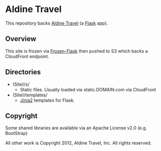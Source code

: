 # Aldine Travel

This repository backs [Aldine Travel](http://www.aldinetravel.com/) (a [Flask](http://flask.pocoo.org/) app).

## Overview

This site is frozen via [Frozen-Flask](http://packages.python.org/Frozen-Flask/) then pushed to S3 which backs a CloudFront endpoint.

## Directories

* (Site)/s/
  * Static files. Usually loaded via static.DOMAIN.com via CloudFront
* (Site)/templates/
  * [Jinja2](http://jinja.pocoo.org/) templates for Flask.

## Copyright

Some shared libraries are available via an Apache License v2.0 (e.g. BootStrap)

All other work is Copyright 2012, Aldine Travel, Inc. All rights reserved.
